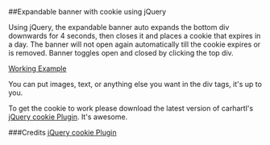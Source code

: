 ##Expandable banner with cookie using jQuery

Using jQuery, the expandable banner auto expands the bottom div downwards for 4 seconds, then closes it and places a cookie that expires in a day. 
The banner will not open again automatically till the cookie expires or is removed. Banner toggles open and closed by clicking the top div.

[Working Example](http://deadfacestudios.com/exas/slider/slider.html#)

You can put images, text, or anything else you want in the div tags, it's up to you.

To get the cookie to work please download the latest version of carhartl's [jQuery cookie Plugin](https://github.com/carhartl/jquery-cookie). It's awesome.

###Credits
[jQuery cookie Plugin](https://github.com/carhartl/jquery-cookie)

